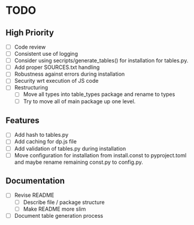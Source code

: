 # TODO

## High Priority
- [ ] Code review
- [ ] Consistent use of logging
- [ ] Consider using secripts/generate_tables() for installation for tables.py.
- [ ] Add proper SOURCES.txt handling
- [ ] Robustness against errors during installation
- [ ] Security wrt execution of JS code
- [ ] Restructuring
  - [ ] Move all types into table_types package and rename to types
  - [ ] Try to move all of main package up one level.

## Features
- [ ] Add hash to tables.py
- [ ] Add caching for dp.js file
- [ ] Add validation of tables.py during installation
- [ ] Move configuration for installation from install.const to pyproject.toml and maybe rename remaining const.py to config.py.

## Documentation
- [ ] Revise README
  - [ ] Describe file / package structure
  - [ ] Make README more slim
- [ ] Document table generation process
